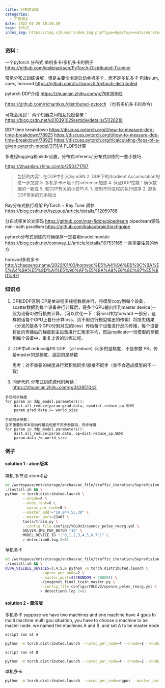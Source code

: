 ```yaml
---
title: 分布式训练
categories:
  - 工具相关
date: 2022-01-26 10:50:50
tags: 分布式
index_img: https://img.xjh.me/random_img.php?type=bg&ctype=nature&return=302
---
```


### 资料：
一个pytorch 分布式 单机多卡/多机多卡的例子
https://github.com/lesliejackson/PyTorch-Distributed-Training


常见分布式训练讲解，但是主要命令是启动单机多卡，而不是多机多卡 包括slum, apex, horovod
https://github.com/tczhangzhi/pytorch-distributed 

pytorch DDP介绍
https://zhuanlan.zhihu.com/p/76638962

https://github.com/richardkxu/distributed-pytorch （也有多机多卡的命令）

可能会用到：
两个机器之间相互免密登录：https://blog.csdn.net/u010391029/article/details/51126210


DDP time breakdown
https://discuss.pytorch.org/t/how-to-measure-ddp-time-breakdown/78925
https://discuss.pytorch.org/t/how-to-measure-ddp-time-breakdown/78925
https://discuss.pytorch.org/t/calculating-flops-of-a-given-pytorch-model/3711/4 FLOPS计算


多进程logging和mkdir设置，分布式inferenc/ 分布式训练的一些小技巧

https://zhuanlan.zhihu.com/p/250471767 

> 包括的内容1. 在DDP中引入SyncBN
> 2. DDP下的Gradient Accumulation的进一步加速
> 3. 多机多卡环境下的inference加速
> 4. 保证DDP性能：确保数据的一致性
> 5. 和DDP有关的小技巧
> 6. 1. 控制不同进程的执行顺序
>    2. 避免DDP带来的冗余输出

Ray分布式执行框架  PyTorch + Ray Tune 调参
https://blog.csdn.net/tszupup/article/details/112059788

分布式相关论文源码
https://github.com/msr-fiddle/pipedream  pipedream源码 mini-bath parallism
https://github.com/kakaobrain/torchgpipe

pytorch分布式训练的时候保存一定要用model.module
https://blog.csdn.net/comway_Li/article/details/107531165 一些需要注意的地方


horovod多机多卡
http://chaopeng.name/2020/01/03/horovod%E5%A4%9A%E6%9C%BA%E5%A4%9A%E5%8D%A1%E5%90%AF%E5%8A%A8%E6%8C%87%E5%8D%97/


### 知识点
1. DP和DDP区别
DP是单进程多线程数据并行，将模型copy到每个设备，scatter数据到每个设备进行计算后，将多个GPU输出传到master device(一般为设备0)进行损失计算，（可以优化一下：将loss作为forward 一部分，这样的话每个GPU上自行计算loss，而不用进行模型输出的传输）将损失结果（分发的是各个GPU分别对应的loss）传给每个设备进行反向传播，每个设备将反向传播后的梯度到主设备进行汇聚求平均，然后replicate一份模型的参数到每个设备中，重复上诉的训练过程。


2. DDP中all reduce与PS
    DDP （all reduce）同步的是梯度，不是参数
    PS，传给master的是梯度，返回的是参数

    思考：对不重要的梯度进行累积后同步/直接不同步（会不会造成模型的不一致）

3. 同步代码
分布式训练源代码解读：https://zhuanlan.zhihu.com/p/343951042
```
手动同步梯度
for param in ddp_model.parameters(): 
	dist.all_reduce(param.grad.data, op=dist.reduce_op.SUM)
    param.grad.data /= world_size 
	
手动同步参数：
在不重要的样本反向传播后但是不同步参数后，同步梯度
for param in ddp_model.parameters(): 
	dist.all_reduce(param.data, op=dist.reduce_op.SUM)
    param.data /= world_size 
```

### 例子
#### solution 1 - atom版本
裸机 多节点 atom平台
```bash
cd /workspace/mnt/storage/anchao/ac_file/traffic_iteration/SupreVision && \
./install.sh && \
python -m torch.distributed.launch \
        --nnode=4 \
        --node_rank=0 \
        --nproc_per_node=8 \
        --master_addr="10.244.55.30" \
        --master_port=23467 \
        tools/train.py \
        --config_file configs/YOLOv3/opencv_pelee_reorg.yml \
        SOLVER.IMS_PER_BATCH "16" \
        MODEL.DEVICE_ID "('0,1,2,3,4,5,6,7')" \
        > detection0.log 2>&1
```

单机多卡
```bash
cd /workspace/mnt/storage/anchao/ac_file/traffic_iteration/SupreVision && \
./install.sh && \
CUDA_VISIBLE_DEVICES=3,4,5,6 python -m torch.distributed.launch \
                --nproc_per_node=2 \
                --master_port=$((RANDOM + 20000)) \
                ./imagenet_final_train_master.py \
                --config_file configs/YOLOv3/opencv_pelee_reorg.yml \
                > detection0.log 2>&1
```

#### solution 2 - 简洁版
多机多卡
suppose we have two machines and one machine have 4 gpus
In multi machine multi gpu situation, you have to choose a machine to be master node.
we named the machines A and B, and set A to be master node
```bash
script run at A

python -m torch.distributed.launch --nproc_per_node=4 --nnode=2 --node_rank=0 --master_addr=A_ip_address master_port=29500 main.py ... 

script run at B

python -m torch.distributed.launch --nproc_per_node=4 --nnode=2 --node_rank=1 --master_addr=A_ip_address master_port=29500 main.py ... 
```

单机多卡
```bash
python -m torch.distributed.launch --nproc_per_node=ngpus --master_port=29500 main.py ... 
```